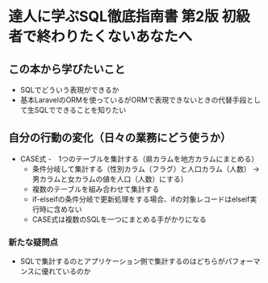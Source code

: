 # 達人に学ぶSQL徹底指南書 第2版 初級者で終わりたくないあなたへ

## この本から学びたいこと

- SQLでどういう表現ができるか
- 基本LaravelのORMを使っているがORMで表現できないときの代替手段として生SQLでできることを知りたい

## 自分の行動の変化（日々の業務にどう使うか）

- CASE式
  -　1つのテーブルを集計する（県カラムを地方カラムにまとめる）
  - 条件分岐して集計する（性別カラム（フラグ）と人口カラム（人数） → 男カラムと女カラムの値を人口（人数）にする）
  - 複数のテーブルを組み合わせて集計する
  - if-elseifの条件分岐で更新処理をする場合、ifの対象レコードはelseif実行時に含めない
  - CASE式は複数のSQLを一つにまとめる手がかりになる

### 新たな疑問点

- SQLで集計するのとアプリケーション側で集計するのはどちらがパフォーマンスに優れているのか
